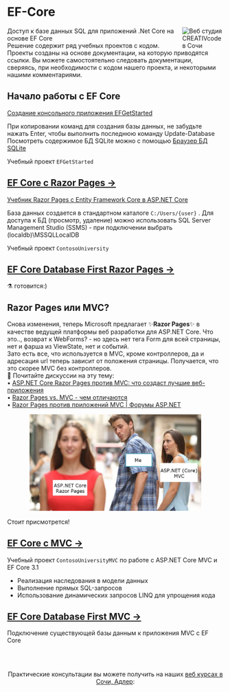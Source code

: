 # EF-Core
[<img align="right" width="96px" title="Веб студия CREATIVcode в Сочи" src="http://creativcode.ru/img/app/logo-page.png" />](http://creativcode.ru/)
Доступ к базе данных SQL для приложений .Net Core на основе EF Core  
Решение содержит ряд учебных проектов с кодом. Проекты созданы на основе документации, на которую приводятся ссылки. Вы можете самостоятельно следовать документации, сверяясь, при необходимости с кодом нашего проекта, и некоторыми нашими комментариями.

## Начало работы с EF Core
[Создание консольного приложения EFGetStarted](https://docs.microsoft.com/ru-ru/ef/core/get-started/?tabs=visual-studio)

При копировании команд для создания базы данных, не забудьте нажать Enter, чтобы выполнить последнюю команду Update-Database  
Посмотреть содержимое БД SQLite можно с помощью [Браузер БД SQLite](https://sqlitebrowser.org/)

Учебный проект `EFGetStarted`

## [EF Core с Razor Pages →](doc/EF-Core-Razor-Pages.md)
[Учебник Razor Pages с Entity Framework Core в ASP.NET Core](https://docs.microsoft.com/ru-ru/aspnet/core/data/ef-rp/intro?view=aspnetcore-3.1&tabs=visual-studio)

База данных создается в стандартном каталоге `C:/Users/{user}` . Для доступа к БД (просмотр, удаление) можно использовать SQL Server Management Studio (SSMS) - при подключении выбрать (localdb)\MSSQLLocalDB

Учебный проект `ContosoUniversity`

## [EF Core Database First Razor Pages →](doc/ConsotoDbFirst.md)
⚗ готовится:)

## Razor Pages или MVC?
Снова изменения, теперь Microsoft предлагает ✨**Razor Pages**✨ в качестве ведущей платформы веб разработки для ASP.NET Core. Что это.., возврат к WebForms? - но здесь нет тега Form для всей страницы, нет и фарша из ViewState, нет и событий.  
Зато есть все, что используется в MVC, кроме контроллеров, да и адресация url теперь зависит от положения страницы. Получается, что это скорее MVC без контроллеров.  
🔖 Почитайте дискуссии на эту тему:  
• [ASP.NET Core Razor Pages против MVC: что создаст лучшие веб-приложения ](https://hackernoon.com/asp-net-core-razor-pages-vs-mvc-which-will-create-better-web-apps-in-2018-bd137ae0acaa)  
• [Razor Pages vs. MVC - чем отличаются](https://exceptionnotfound.net/razor-pages-how-does-it-differ-from-mvc-in-asp-net-core/)  
• [Razor Pages против приложений MVC | Форумы ASP.NET](https://forums.asp.net/t/2163056.aspx?Razor+Pages+Vs+MVC+apps)

<p align="center">
   <a  href="https://vk.com/creativcode_ru" target="_blank" title="Задавайте вопросы ВКонтакте!" >
     <img src="Images/razor-pages-me.jpg" width="400" alt="">
   </a>
</p>

Стоит присмотрется!

## [EF Core с MVC →](doc/EF-Core-MVC.md)
Учебный проект `ContosoUniversityMVC` по работе с ASP.NET Core MVC и EF Core 3.1  
* Реализация наследования в модели данных  
* Выполнение прямых SQL-запросов  
* Использование динамических запросов LINQ для упрощения кода  

## [EF Core Database First MVC →](doc-EF-Core-Scaffold.md)

Подключение существующей базы данным к приложения MVC c EF Core


<br /><br />
<p align="center">
  Практические консультации вы можете получить на наших <a  href="http://creativcode.ru/learn" target="_blank" >веб курсах в Сочи, Адлер</a>:<br /><br />
   <a  href="http://creativcode.ru/learn/webnet" target="_blank" title="Курс веб программирования .Net C#" >
  <img src="http://creativcode.ru/img/learn/net-learn.jpg" width="400" alt="">
   </a>
</p>
